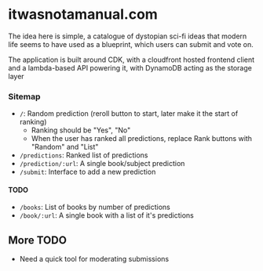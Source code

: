 # itwasnotamanual.com

The idea here is simple, a catalogue of dystopian sci-fi ideas that modern life seems to have used as a blueprint, which users can submit and vote on.

The application is built around CDK, with a cloudfront hosted frontend client and a lambda-based API powering it, with DynamoDB acting as the storage layer

### Sitemap
- `/`: Random prediction (reroll button to start, later make it the start of ranking)
  - Ranking should be "Yes", "No"
  - When the user has ranked all predictions, replace Rank buttons with "Random" and "List"
- `/predictions`: Ranked list of predictions
- `/prediction/:url`: A single book/subject prediction
- `/submit`: Interface to add a new prediction

#### TODO
- `/books`: List of books by number of predictions
- `/book/:url`: A single book with a list of it's predictions

## More TODO

- Need a quick tool for moderating submissions